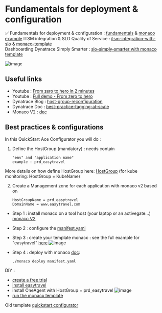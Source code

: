 # Fundamentals for deployment & configuration

✅ Fundamentals for deployment & configuration : [fundamentals](https://github.com/dynatrace-ace-services/fundamentals/blob/main/README.md) & [monaco example](https://github.com/dynatrace-ace-services/dynatrace-lab/tree/main/project) 
ITSM integration & SLO Quality of Service : [itsm-integration-with-slo](https://github.com/dynatrace-ace-services/itsm-integration-with-slo#readme) & [monaco-template](https://github.com/dynatrace-ace-services/itsm-integration-with-slo/tree/main/monaco-template)    
Dashboarding Dynatrace Simply Smarter : [slo-simply-smarter with monaco template](https://github.com/dynatrace-ace-services/slo-simply-smarter#readme)  

![image](https://user-images.githubusercontent.com/40337213/216949405-4b6c513d-b097-4251-882c-ea5b90ab1a52.png)

## Useful links
 - Youtube  : [From zero to hero in 2 minutes](https://youtu.be/vyabfN9zt8c)  
 - Youtube  : [Full demo - From zero to hero](https://youtu.be/irxN7PJd43M)  
 - Dynatrace Blog : [host-group-reconfiguration](https://www.dynatrace.com/news/blog/host-group-reconfiguration-is-now-easier-than-ever-eap/)
 - Dynatrace Doc : [best-practice-tagging-at-scale](https://www.dynatrace.com/support/help/how-to-use-dynatrace/tags-and-metadata/basic-concepts/best-practice-tagging-at-scale)
 - Monaco V2 : [doc](https://www.dynatrace.com/support/help/manage/configuration-as-code)  

## Best practices & configurations
In this QuickStart Ace Configurator you will do : 

1) Define the HostGroup (mandatory) : needs contain 

       "env" and "application name"  
       example : prd_easytravel 

More details on how define HostGroup here: [HostGroup](/HostGroup) (for kube monitoring: HostGroup = KubeName)   

2) Create a Management zone for each application with monaco v2 based on 

       HostGroupName = prd_easytravel
       DomainName = www.easytravel.com

 - Step 1 : install monaco on a tool host (your laptop or an activegate...) [monaco V2](https://www.dynatrace.com/support/help/manage/configuration-as-code/installation)
 - Step 2 : configure the [manifest.yaml](https://github.com/dynatrace-ace-services/dynatrace-lab/blob/main/manifest.yaml)
 - Step 3 : create your template monaco : see the full example for "easytravel" [here](https://github.com/dynatrace-ace-services/dynatrace-lab/tree/main/project)
   ![image](https://user-images.githubusercontent.com/40337213/233844339-eb3a682b-de08-4630-abfc-5d647ddca1eb.png)
 - Step 4 : deploy with monaco [doc](https://www.dynatrace.com/support/help/manage/configuration-as-code):
 
       ./monaco deploy manifest.yaml  

DIY :   
 - [create a free trial](https://www.dynatrace.com/signup/)
 - [install easytravel](https://community.dynatrace.com/t5/Start-with-Dynatrace/easyTravel-Documentation-and-Download/td-p/181271)
 - install OneAgent with HostGroup = prd_easytravel
   ![image](https://user-images.githubusercontent.com/40337213/233844181-41f59b62-ca1c-45f0-9744-f786a3a7fc9a.png)
 - [run the monaco template](https://github.com/dynatrace-ace-services/dynatrace-lab/tree/main/project)

Old template [quickstart configurator](https://github.com/dynatrace-ace-services/quickstart-ace-configurator-monacov1)

